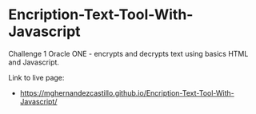 # Encription-Text-Tool-With-Javascript
Challenge 1 Oracle ONE - encrypts and decrypts text using basics HTML and Javascript.

Link to live page:
* https://mghernandezcastillo.github.io/Encription-Text-Tool-With-Javascript/
